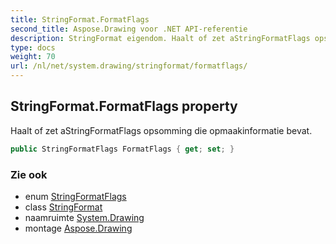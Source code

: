 ```yaml
---
title: StringFormat.FormatFlags
second_title: Aspose.Drawing voor .NET API-referentie
description: StringFormat eigendom. Haalt of zet aStringFormatFlags opsomming die opmaakinformatie bevat.
type: docs
weight: 70
url: /nl/net/system.drawing/stringformat/formatflags/
---
```

## StringFormat.FormatFlags property

Haalt of zet aStringFormatFlags opsomming die opmaakinformatie bevat.

```csharp
public StringFormatFlags FormatFlags { get; set; }
```

### Zie ook

* enum [StringFormatFlags](../../stringformatflags/)
* class [StringFormat](../)
* naamruimte [System.Drawing](../../stringformat/)
* montage [Aspose.Drawing](../../../)


